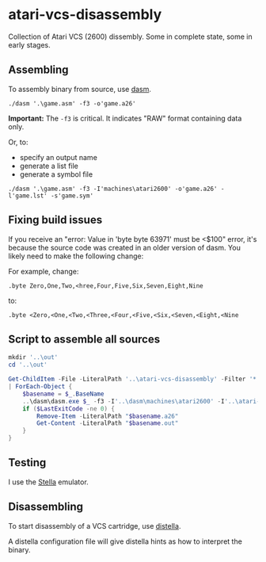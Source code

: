 # atari-vcs-disassembly

Collection of Atari VCS (2600) dissembly. Some in complete state, some in early stages.

## Assembling

To assembly binary from source,  use [dasm](https://dasm-assembler.github.io/).

`./dasm '.\game.asm' -f3 -o'game.a26'`

**Important:** The `-f3` is critical. It indicates "RAW" format containing data only.

Or, to:

* specify an output name
* generate a list file
* generate a symbol file

`./dasm '.\game.asm' -f3 -I'machines\atari2600' -o'game.a26' -l'game.lst' -s'game.sym'`

## Fixing build issues

If you receive an "error: Value in 'byte byte 63971' must be <$100" error, it's because the source code was created in an older version of dasm. You likely need to make the following change:

For example,  change:

```text
.byte Zero,One,Two,<hree,Four,Five,Six,Seven,Eight,Nine
```

to:

```text
.byte <Zero,<One,<Two,<Three,<Four,<Five,<Six,<Seven,<Eight,<Nine
```

## Script to assemble all sources

```PowerShell
mkdir '..\out'
cd '..\out'

Get-ChildItem -File -LiteralPath '..\atari-vcs-disassembly' -Filter '*.asm' `
| ForEach-Object {
    $basename = $_.BaseName
    ..\dasm\dasm.exe $_ -f3 -I'..\dasm\machines\atari2600' -I'..\atari-vcs-disassembly\include' -o"$basename.a26" -l"$basename.lst" -s"$basename.sym" | Out-File -LiteralPath "$basename.out"
    if ($LastExitCode -ne 0) {
        Remove-Item -LiteralPath "$basename.a26"
        Get-Content -LiteralPath "$basename.out"
    }
}
```

## Testing

I use the [Stella](https://stella-emu.github.io/) emulator.

## Disassembling

To start disassembly of a VCS cartridge,  use [distella](https://github.com/johnkharvey/distella).

A distella configuration file will give distella hints as how to interpret the binary.
